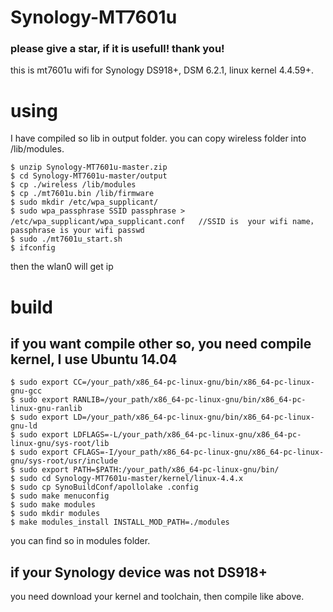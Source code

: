 # Synology-MT7601u
### please give a star, if it is usefull! thank you!
this is mt7601u wifi for Synology DS918+, DSM 6.2.1, linux kernel 4.4.59+.

# using
I have compiled so lib in output folder. 
you can copy  wireless folder into /lib/modules. 
```shell
$ unzip Synology-MT7601u-master.zip
$ cd Synology-MT7601u-master/output
$ cp ./wireless /lib/modules
$ cp ./mt7601u.bin /lib/firmware
$ sudo mkdir /etc/wpa_supplicant/
$ sudo wpa_passphrase SSID passphrase > /etc/wpa_supplicant/wpa_supplicant.conf   //SSID is  your wifi name， passphrase is your wifi passwd
$ sudo ./mt7601u_start.sh
$ ifconfig
```
then the wlan0 will get ip

# build
## if you want compile other so, you need compile kernel, I use Ubuntu 14.04
```shell
$ sudo export CC=/your_path/x86_64-pc-linux-gnu/bin/x86_64-pc-linux-gnu-gcc
$ sudo export RANLIB=/your_path/x86_64-pc-linux-gnu/bin/x86_64-pc-linux-gnu-ranlib
$ sudo export LD=/your_path/x86_64-pc-linux-gnu/bin/x86_64-pc-linux-gnu-ld
$ sudo export LDFLAGS=-L/your_path/x86_64-pc-linux-gnu/x86_64-pc-linux-gnu/sys-root/lib
$ sudo export CFLAGS=-I/your_path/x86_64-pc-linux-gnu/x86_64-pc-linux-gnu/sys-root/usr/include
$ sudo export PATH=$PATH:/your_path/x86_64-pc-linux-gnu/bin/
$ sudo cd Synology-MT7601u-master/kernel/linux-4.4.x
$ sudo cp SynoBuildConf/apollolake .config
$ sudo make menuconfig
$ sudo make modules
$ sudo mkdir modules
$ make modules_install INSTALL_MOD_PATH=./modules
```
you can find so in modules folder.

## if your Synology device was not DS918+ 
you need download your kernel and toolchain, then compile like above.
